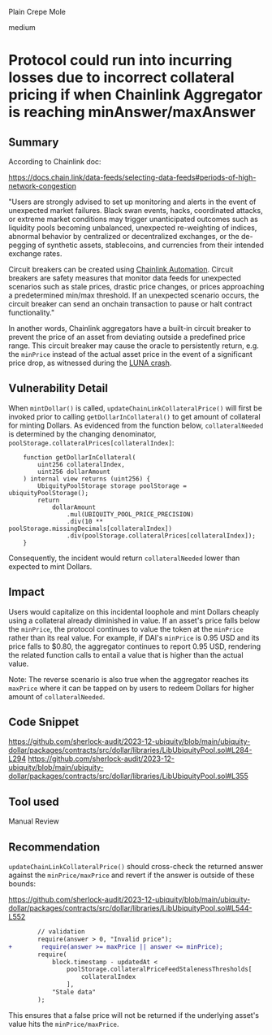 Plain Crepe Mole

medium

# Protocol could run into incurring losses due to incorrect collateral pricing if when Chainlink Aggregator is reaching minAnswer/maxAnswer

## Summary
According to Chainlink doc:

https://docs.chain.link/data-feeds/selecting-data-feeds#periods-of-high-network-congestion

"Users are strongly advised to set up monitoring and alerts in the event of unexpected market failures. Black swan events, hacks, coordinated attacks, or extreme market conditions may trigger unanticipated outcomes such as liquidity pools becoming unbalanced, unexpected re-weighting of indices, abnormal behavior by centralized or decentralized exchanges, or the de-pegging of synthetic assets, stablecoins, and currencies from their intended exchange rates.

Circuit breakers can be created using [Chainlink Automation](https://docs.chain.link/chainlink-automation). Circuit breakers are safety measures that monitor data feeds for unexpected scenarios such as stale prices, drastic price changes, or prices approaching a predetermined min/max threshold. If an unexpected scenario occurs, the circuit breaker can send an onchain transaction to pause or halt contract functionality."

In another words, Chainlink aggregators have a built-in circuit breaker to prevent the price of an asset from deviating outside a predefined price range. This circuit breaker may cause the oracle to persistently return, e.g. the `minPrice` instead of the actual asset price in the event of a significant price drop, as witnessed during the [LUNA crash](https://rekt.news/venus-blizz-rekt/).

## Vulnerability Detail
When `mintDollar()` is called, `updateChainLinkCollateralPrice()` will first be invoked prior to calling `getDollarInCollateral()` to get amount of collateral for minting Dollars. As evidenced from the function below, `collateralNeeded` is determined by the changing denominator, `poolStorage.collateralPrices[collateralIndex]`:

```solidity
    function getDollarInCollateral(
        uint256 collateralIndex,
        uint256 dollarAmount
    ) internal view returns (uint256) {
        UbiquityPoolStorage storage poolStorage = ubiquityPoolStorage();
        return
            dollarAmount
                .mul(UBIQUITY_POOL_PRICE_PRECISION)
                .div(10 ** poolStorage.missingDecimals[collateralIndex])
                .div(poolStorage.collateralPrices[collateralIndex]);
    }
```
Consequently, the incident would return `collateralNeeded` lower than expected to mint Dollars. 

## Impact
Users would capitalize on this incidental loophole and mint Dollars cheaply using a collateral already diminished in value. If an asset's price falls below the `minPrice`, the protocol continues to value the token at the `minPrice` rather than its real value. For example, if DAI's `minPrice` is 0.95 USD and its price falls to $0.80, the aggregator continues to report 0.95 USD, rendering the related function calls to entail a value that is higher than the actual value.

Note: The reverse scenario is also true when the aggregator reaches its `maxPrice` where it can be tapped on by users to redeem Dollars for higher amount of `collateralNeeded`.

## Code Snippet
https://github.com/sherlock-audit/2023-12-ubiquity/blob/main/ubiquity-dollar/packages/contracts/src/dollar/libraries/LibUbiquityPool.sol#L284-L294
https://github.com/sherlock-audit/2023-12-ubiquity/blob/main/ubiquity-dollar/packages/contracts/src/dollar/libraries/LibUbiquityPool.sol#L355

## Tool used

Manual Review

## Recommendation
`updateChainLinkCollateralPrice()` should cross-check the returned answer against the `minPrice/maxPrice` and revert if the answer is outside of these bounds:

https://github.com/sherlock-audit/2023-12-ubiquity/blob/main/ubiquity-dollar/packages/contracts/src/dollar/libraries/LibUbiquityPool.sol#L544-L552

```diff
        // validation
        require(answer > 0, "Invalid price");
+        require(answer >= maxPrice || answer <= minPrice);
        require(
            block.timestamp - updatedAt <
                poolStorage.collateralPriceFeedStalenessThresholds[
                    collateralIndex
                ],
            "Stale data"
        );
```

This ensures that a false price will not be returned if the underlying asset's value hits the `minPrice/maxPrice`.
